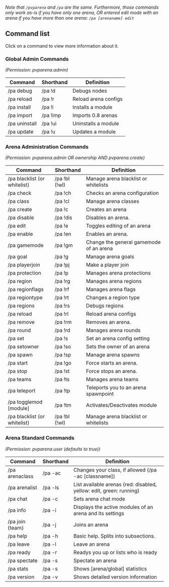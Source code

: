 *Note that `/pvparena` and `/pa` are the same. Furthermore, those commands only work as-is if you have only one arena, OR entered edit mode with an arena if you have more than one arena:
`/pa [arenaname] edit`*

## Command list

Click on a command to view more information about it.

### Global Admin Commands
_(Permission: pvparena.admin)_

Command | Shorthand | Definition
------------- | ------------- | -------------
/pa debug | /pa !d | Debugs nodes
/pa reload | /pa !r | Reload arena configs
/pa install | /pa !i | Installs a module
/pa import | /pa !imp | Imports 0.8 arenas
/pa uninstall | /pa !ui | Uninstalls a module
/pa update | /pa !u | Updates a module

### Arena Administration Commands

_(Permission: pvparena.admin OR ownership AND pvparena.create)_

Command | Shorthand | Definition
------------- | ------------- | -------------
/pa blacklist (or whitelist) | /pa !bl (!wl) | Manage arena blacklist or whitelists
/pa check | /pa !ch | Checks an arena configuration
/pa class | /pa !cl | Manage arena classes
/pa create | /pa !c | Creates an arena
/pa disable | /pa !dis | Disables an arena.
/pa edit | /pa !e | Toggles editing of an arena
/pa enable | /pa !en | Enables an arena.
/pa gamemode | /pa !gm | Change the general gamemode of an arena
/pa goal | /pa !g | Manage arena goals
/pa playerjoin | /pa !pj | Make a player join
/pa protection | /pa !p | Manages arena protections
/pa region | /pa !rg | Manages arena regions
/pa regionflags | /pa !rf | Manages arena flags
/pa regiontype | /pa !rt | Changes a region type
/pa regions | /pa !rs | Debugs regions | ^
/pa reload | /pa !rl | Reload arena configs
/pa remove | /pa !rm | Removes an arena.
/pa round | /pa !rd | Manages arena rounds
/pa set | /pa !s | Set an arena config setting
/pa setowner | /pa !so | Sets the owner of an arena
/pa spawn | /pa !sp | Manage arena spawns
/pa start | /pa !go | Force starts an arena.
/pa stop | /pa !st | Force stops an arena.
/pa teams | /pa !ts | Manages arena teams
/pa teleport | /pa !tp | Teleports you to an arena spawnpoint
/pa togglemod [module] | /pa !tm | Activates/Deactivates module
/pa blacklist (or whitelist) | /pa !bl (!wl) | Manage arena blacklist or whitelists

### Arena Standard Commands

_(Permission: pvparena.user (defaults to true))_

Command | Shorthand | Definition
------------- | ------------- | -------------
/pa arenaclass | /pa -ac | Changes your class, if allowed (/pa -ac [classname])
/pa arenalist | /pa -ls | List available arenas (red: disabled, yellow: edit, green: running)
/pa chat | /pa -c | Sets arena chat mode
/pa info | /pa -i | Displays the active modules of an arena and its settings
/pa join {team} | /pa -j | Joins an arena
/pa help | /pa -h | Basic help. Splits into subsections.
/pa leave | /pa -l | Leave an arena
/pa ready | /pa -r | Readys you up or lists who is ready
/pa spectate | /pa -s | Spectate an arena
/pa stats | /pa -s | Shows [arena/global] statistics
/pa version | /pa -v | Shows detailed version information